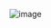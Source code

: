 ![image](https://user-images.githubusercontent.com/108928206/179873142-e635e23b-1e23-4063-9f88-07d556aed5e9.png)

